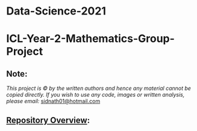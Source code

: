# Data-Science-2021
# ICL-Year-2-Mathematics-Group-Project
## Note: 
*This project is &copy; by the written authors and hence any material cannot be copied directly. If you wish to use any code, images or written analysis, please email:* sidnath01@hotmail.com 
## <ins>Repository Overview</ins>:
